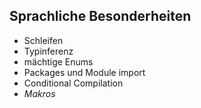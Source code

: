 ##  Sprachliche Besonderheiten

* Schleifen
* Typinferenz
* mächtige Enums
* Packages und Module import
* Conditional Compilation
* *Makros*
